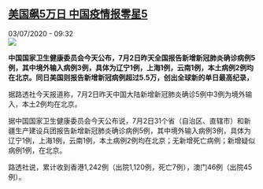 <!--1593770100000-->
[美国飙5万日 中国疫情报零星5](http://www.rfi.fr//cn/%E4%B8%AD%E5%9B%BD/20200703-%E7%BE%8E%E5%9B%BD%E9%A3%995%E4%B8%87%E6%97%A5-%E4%B8%AD%E5%9B%BD%E7%96%AB%E6%83%85%E6%8A%A5%E9%9B%B6%E6%98%9F5)
------

<div>03/07/2020 - 09:32</div><img src="https://s.rfi.fr/media/display/53e55c2e-bc93-11ea-ac76-005056a964fe/w:310/p:16x9/226f5bb907889b3d5414f1faa53309464d87016c.jpg"><p><strong>中国国家卫生健康委员会今天公布，7月2日昨天全国报告新增新冠肺炎确诊病例5例，其中境外输入病例3例，具体为辽宁1例，上海1例，云南1例，本土病例2例均在北京。同日美国则报告新增新冠病例超过5.5万，创出全球新的单日最高纪录，</strong></p><div class="t-content__body u-clearfix"><div class="m-interstitial"></div><p>据路透社今天报道称，7月2日昨天中国大陆新增新冠肺炎确诊5例中3例为境外输入，本土2例均在北京。</p><p>据中国国家卫生健康委员会今天公布说，7月2日31个省（自治区、直辖市）和新疆生产建设兵团报告新增新冠肺炎确诊病例5例，其中境外输入病例3例，具体为辽宁1例，上海1例，云南1例，本土病例2例均在北京；无新增死亡病例；新增疑似病例1例，在北京。</p><p>路透社说，累计收到香港1,242例（出院1,120例，死亡7例），澳门46例（出院45例）。</p><div class="o-self-promo o-self-promo--nl o-self-promo--hidden" data-selfpromo-newsletter></div><div class="o-self-promo o-self-promo--app o-self-promo--hidden" data-selfpromo-app></div></div>
